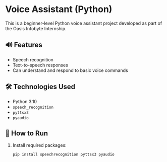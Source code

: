 # Voice Assistant (Python)

This is a beginner-level Python voice assistant project developed as part of the Oasis Infobyte Internship.

## 🔊 Features
- Speech recognition
- Text-to-speech responses
- Can understand and respond to basic voice commands

## 🛠️ Technologies Used
- Python 3.10
- `speech_recognition`
- `pyttsx3`
- `pyaudio`

## 🚀 How to Run
1. Install required packages:
   ```bash
   pip install speechrecognition pyttsx3 pyaudio


